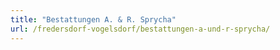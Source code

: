 ```yaml
---
title: "Bestattungen A. & R. Sprycha"
url: /fredersdorf-vogelsdorf/bestattungen-a-und-r-sprycha/
---
```

